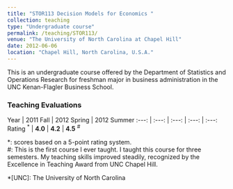 ```yaml
---
title: "STOR113 Decision Models for Economics "
collection: teaching
type: "Undergraduate course"
permalink: /teaching/STOR113/
venue: "The University of North Carolina at Chapel Hill"
date: 2012-06-06
location: "Chapel Hill, North Carolina, U.S.A."
---
```


This is an undergraduate course offered by the Department of Statistics and Operations Research for freshman major in business administration in the UNC Kenan-Flagler Business School.

### Teaching Evaluations

Year | 2011 Fall | 2012 Spring | 2012 Summer
:---: | :---: | :---: | :---: | :---:
Rating <sup>\*</sup> | **4.0** | **4.2** | **4.5** <sup>\#</sup>

\*: scores based on a 5-point rating system. <br>
\#: This is the first course I ever taught. I taught this course for three semesters. My teaching skills improved steadily, recognized by the Excellence in Teaching Award from UNC Chapel Hill.

*[UNC]: The University of North Carolina

